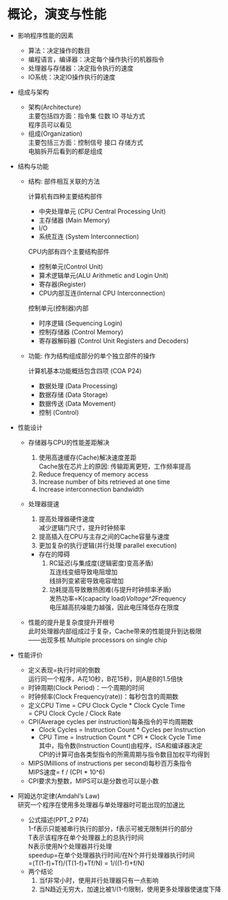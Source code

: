 # 概论，演变与性能

* 影响程序性能的因素
    * 算法：决定操作的数目
    * 编程语言，编译器：决定每个操作执行的机器指令
    * 处理器与存储器：决定指令执行的速度
    * IO系统：决定IO操作执行的速度

* 组成与架构
    * 架构(Architecture)  
    主要包括四方面：指令集 位数 IO 寻址方式  
    程序员可以看见
    * 组成(Organization)  
    主要包括三方面：控制信号 接口 存储方式  
    电脑拆开后看到的都是组成

* 结构与功能
    * 结构: 部件相互关联的方法
          
        计算机有四种主要结构部件
        * 中央处理单元 (CPU Central Processing Unit)
        * 主存储器 (Main Memory)
        * I/O
        * 系统互连 (System Interconnection)

        CPU内部有四个主要结构部件  
        * 控制单元(Control Unit)
        * 算术逻辑单元(ALU Arithmetic and Login Unit)
        * 寄存器(Register)
        * CPU内部互连(Internal CPU Interconnection)

        控制单元(控制器)内部
        * 时序逻辑 (Sequencing Login)
        * 控制存储器 (Control Memory)
        * 寄存器解码器 (Control Unit Registers and Decoders)
    * 功能: 作为结构组成部分的单个独立部件的操作
        
        计算机基本功能概括包含四项 (COA P24)
        * 数据处理 (Data Processing)
        * 数据存储 (Data Storage)
        * 数据传送 (Data Movement)  
        * 控制 (Control)

* 性能设计

    * 存储器与CPU的性能差距解决

        1. 使用高速缓存(Cache)解决速度差距  
        Cache放在芯片上的原因: 传输距离更短，工作频率提高
        2. Reduce frequency of memory access
        3. Increase number of bits retrieved at one time
        4. Increase interconnection bandwidth

    * 处理器提速

        1. 提高处理器硬件速度  
        减少逻辑门尺寸，提升时钟频率
        2. 提高插入在CPU与主存之间的Cache容量与速度
        3. 更加复杂的执行逻辑(并行处理 parallel execution)
        
        * 存在的障碍
            1. RC延迟(与集成度(逻辑密度)变高矛盾)  
            互连线变细导致电阻增加  
            线排列变紧密导致电容增加
            2. 功耗提高导致散热困难(与提升时钟频率矛盾)  
            发热功率=K(capacity load)*Voltage^2*Frequency  
            电压越高抗噪能力越强，因此电压降低存在限度  
    * 性能的提升是复杂度提升开根号  
    此时处理器内部组成过于复杂，Cache带来的性能提升到达极限  
    ——出现多核 Multiple processors on single chip

* 性能评价

    * 定义表现=执行时间的倒数  
        运行同一个程序，A花10秒，B花15秒，则A是B的1.5倍快
    * 时钟周期(Clock Period)：一个周期的时间
    * 时钟频率(Clock Frequency(rate))：每秒包含的周期数
    * 定义CPU Time = CPU Clock Cycle * Clock Cycle Time  
				  = CPU Clock Cycle / Clock Rate
    * CPI(Average cycles per instruction)每条指令的平均周期数
        * Clock Cycles = Instruction Count * Cycles per Instruction
        * CPU Time = Instruction Count * CPI * Clock Cycle Time  
        其中，指令数(Instruction Count)由程序，ISA和编译器决定  
        CPI的计算可由各类型指令的所需周期与指令数目加权平均得到
    * MIPS(Millions of instructions per second)每秒百万条指令  
        MIPS速度= f / (CPI * 10^6)
    * CPI要求为整数，MIPS可以是分数也可以是小数  


* 阿姆达尔定律(Amdahl’s Law)  
    研究一个程序在使用多处理器与单处理器时可能出现的加速比  
    * 公式描述(PPT_2  P74)  
    1-f表示只能被串行执行的部分，f表示可被无限制并行的部分  
    T表示该程序在单个处理器上的总执行时间  
    N表示使用N个处理器并行处理  
    speedup=在单个处理器执行时间/在N个并行处理器执行时间  
    =(T(1-f)+Tf)/(T(1-f)+Tf/N)  =  1/((1-f)+f/N)
    * 两个结论
      1. 当f非常小时，使用并行处理器只有一点影响
      2. 当N趋近无穷大，加速比被1/(1-f)限制，使用更多处理器使速度下降



